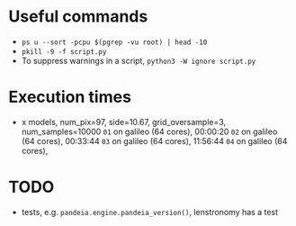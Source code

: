 # Useful commands

* `ps u --sort -pcpu $(pgrep -vu root) | head -10`
* `pkill -9 -f script.py`
* To suppress warnings in a script, `python3 -W ignore script.py`

# Execution times

* x models, num_pix=97, side=10.67, grid_oversample=3, num_samples=10000
`01` on galileo (64 cores), 00:00:20
`02` on galileo (64 cores), 00:33:44
`03` on galileo (64 cores), 11:56:44
`04` on galileo (64 cores), 

# TODO
* tests, e.g. `pandeia.engine.pandeia_version()`, lenstronomy has a test